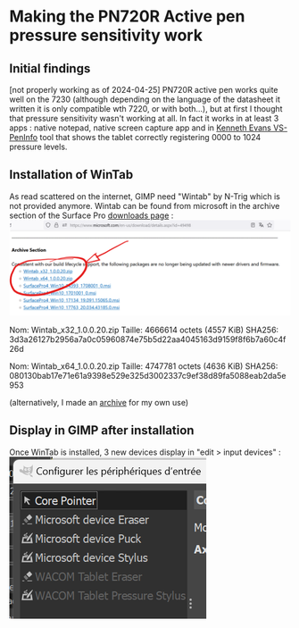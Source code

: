 # Making the PN720R Active pen pressure sensitivity work
## Initial findings
[not properly working as of 2024-04-25]
PN720R active pen works quite well on the 7230 (although depending on the language of the datasheet it written it is only compatible wth 7220, or with both...), but at first I thought that pressure sensitivity wasn't working at all.
In fact it works in at least 3 apps : native notepad, native screen capture app and in [Kenneth Evans VS-PenInfo](https://github.com/KennethEvans/VS-PenInfo) tool that shows the tablet correctly registering 0000 to 1024 pressure levels.

## Installation of WinTab
As read scattered on the internet, GIMP need "Wintab" by N-Trig which is not provided anymore.
Wintab can be found from microsoft in the archive section of the Surface Pro [downloads page](https://www.microsoft.com/en-us/download/details.aspx?id=49498) : 
![WintTab archive for personnal use](https://github.com/matmutant/Dell_RE_7230-UserConfig/blob/main/PN720R/Wintab/WintabDownload.png)

Nom: Wintab_x32_1.0.0.20.zip
Taille: 4666614 octets (4557 KiB)
SHA256: 3d3a26127b2956a7a0c05960874e75b5d22aa4045163d9159f8f6b7a60c4f26d

Nom: Wintab_x64_1.0.0.20.zip
Taille: 4747781 octets (4636 KiB)
SHA256: 080130bab17e71e61a9398e529e325d3002337c9ef38d89fa5088eab2da5e953

(alternatively, I made an [archive](https://github.com/matmutant/Dell_RE_7230-UserConfig/blob/main/PN720R/Wintab/Wintab_x64-32_drivers.tar) for my own use)

## Display in GIMP after installation
Once WinTab is installed, 3 new devices display in "edit > input devices" : 
![GIMP menu](https://github.com/matmutant/Dell_RE_7230-UserConfig/blob/main/PN720R/Wintab/Gimp_Input_Device.png)
